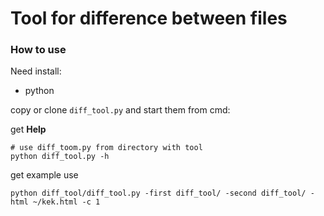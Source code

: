 # Tool for difference between files
### How to use
Need install:
 - python

copy or clone `diff_tool.py` and start them from cmd:

get **Help**
```shell
# use diff_toom.py from directory with tool
python diff_tool.py -h 
```

get example use
```shell
python diff_tool/diff_tool.py -first diff_tool/ -second diff_tool/ -html ~/kek.html -c 1
```